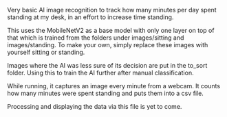 Very basic AI image recognition to track how many minutes per day spent standing at my desk, in an effort to increase time standing.

This uses the MobileNetV2 as a base model with only one layer on top of that which is trained from the folders under images/sitting and images/standing.
To make your own, simply replace these images with yourself sitting or standing.

Images where the AI was less sure of its decision are put in the to_sort folder. Using this to train the AI further after manual classification.

While running, it captures an image every minute from a webcam. It counts how many minutes were spent standing and puts them into a csv file.

Processing and displaying the data via this file is yet to come.
